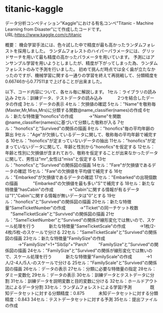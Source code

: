 # titanic-kaggle

データ分析コンペティション"Kaggle"における有名コンペ"Titanic - Machine Learning from Disaster"にて作成したコードです。
URL:https://www.kaggle.com/c/titanic

概要：
機会学習手法には、色々試した中で精度が最も高かったランダムフォレストを採用しました。
ランダムフォレストのハイパーパラメータには、グリッドサーチを用いて最も精度の高かったパラメータを用いています。
予測にはアンサンブル学習を用いようとしましたが、精度が下がってしまった為、ランダムフォレストのみで予測を行いました。
初めて挑んだ時点では全く歯が立たなかったのですが、機械学習に関する一通りの学習を終えて再挑戦して、分類精度を0.66746から0.77511まで上げることが出来ました。

以下、コード内容について、各セル毎に解説します。
1セル：ライブラリの読み込み
2セル：訓練データ、テストデータの読み込み
　　 　2つを結合したデータの作成
3セル：データの表示
4セル：欠損値の確認
5セル："Name"を敬称毎(Master,Mr,Miss,Mrs)に分類する関数@name_classifier(names)の作成
6セル：新たな特徴量"honofics"の作成
　　　 →"Name"を関数@name_classifier(names)に基づいて分類した敬称が入る
7セル："honofics"と"Survived"の関係の描画
8セル："honofics"毎の平均年齢の算出
9セル："Age"が欠損しているデータに関して、敬称毎の平均年齢で補完する
10セル："honofics"が定まっていないデータの抽出
11セル："honofics"が定まっていないデータに関して、年齢と性別から"honofics"を仮定する
12セル：年齢と性別に欠損値が含まれており、敬称を仮定することが出来なかったデータに関して、男性は"mr",女性は"miss"と仮定する
13セル："honofics"と"Survived"の関係図の描画
14セル："Fare"が欠損値であるデータの確認
15セル："Fare"の欠損値を平均値で補完する
16セル："Embarked"が欠損値であるデータの確認
17セル："Embarked"の出現個数の描画
　　　  "Embarked"の欠損値を最も多い"S"で補完する
18セル：新たな特徴量"hasCabin"の作成
　　　  →"Cabin"に関する情報が有るデータは"1","Cabin"に関する情報が無いデータは"0"とする
19セル："honofics"と"Survived"の関係図の描画
20セル：新たな特徴量"SameTicketNumber"の作成
  　　　→"Ticket"の同一チケット枚数
     　 "SameTicketScale"と"Survived"の関係図の描画
21セル："SameTicketNumber"と"Survived"の関係が線形変化では無いので、スケール処理を行う
  　　　新たな特徴量"SameTicketScale"の作成
  　　　→1枚/2-4枚/5枚-のスケールで分ける
22セル："SameTicketScale"と"Survived"の関係図の描画
23セル：新たな特徴量"FamilySize"の作成
  　　　→"FamilySize"=1+"SibSp"+"Parch"
     　　"FamilySize"と"Survived"の関係図の描画
24セル："FamilySize"と"Survived"の関係が線形変化では無いので、スケール処理を行う
  　　　新たな特徴量"FamilyScale"の作成
  　　　→1人/2-4人/5人-のスケールで分ける
25セル："FamilyScale"と"Survived"の関係図の描画
26セル：データの表示
27セル：分類に必要な特徴量の指定
28セル：ダミー変数化
29セル：データの表示
30セル：訓練データとテストデータに分割
31セル：訓練データを説明変数と目的変数に分ける
32セル：ホールドアウト法によるデータ分割
33セル：ランダムフォレストによる学習/予測
　　　　既知データセットに対する分類精度：0.875
  　　　未知データセットに対する分類精度：0.843
34セル：テストデータセットに対する予測
35セル：提出ファイルの作成    
